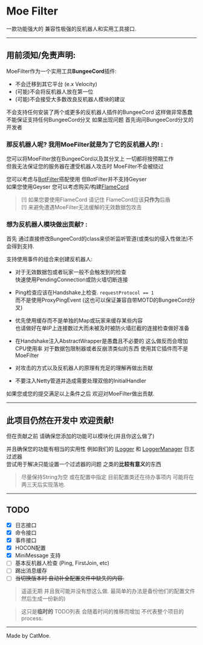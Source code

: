 # Moe Filter

一款功能强大的 兼容性极强的反机器人和实用工具接口.

---
## 用前须知/免责声明:

MoeFilter作为一个实用工具**BungeeCord**插件:
  - 不会迁移到其它平台 (e.x Velocity)
  - (可能)不会将反机器人放在第一位
  - (可能)不会接受大多数改良反机器人模块的建议

不会支持任何安装了两个或更多的反机器人插件的BungeeCord 这样做非常愚蠢  
不能保证支持任何BungeeCord分叉 如果出现问题 首先询问BungeeCord分叉的开发者  
  
### 那反机器人呢? 我用MoeFilter就是为了它的反机器人的! :

您可以将MoeFilter放在BungeeCord以及其分叉上 一切都将按预期工作  
但我无法保证您的服务器在遭受机器人攻击时 MoeFilter不会被绕过
  
您可以考虑与[BotFilter](https://github.com/Leymooo/BungeeCord)搭配使用 但BotFilter并不支持Geyser  
如果您使用Geyser 您可以考虑购买/构建[FlameCord](https://github.com/arkflame/FlameCord)  
  
 > [!] 如果您要使用FlameCord 请记住 FlameCord应该**只作为**后盾  
 > [!] 来避免遭遇MoeFilter无法缓解的无效数据包攻击  

### 想为反机器人模块做出贡献? :

首先 通过直接修改BungeeCord的class来侦听监听管道(或类似的侵入性做法)不会得到支持.

支持使用事件的组合来创建反机器人:
  
  - 对于无效数据包或者玩家一般不会触发到的检查  
    快速使用PendingConnection或防火墙切断连接  
      
  - Ping检查应该在Handshake上检查. `requestProtocol == 1`  
    而不是使用ProxyPingEvent (这也可以保证兼容自带MOTD的BungeeCord分叉)  
    
  - 优先使用缓存而不是单独的Map或玩家来缓存某些内容  
    也请做好在单IP上连接数过大而未被及时被防火墙拦截的连接检查做好准备  
      
  - 在Handshake注入AbstractWrapper是愚蠢且不必要的 这么做反而会增加CPU使用率
    对于数据包限制器或者反崩溃类似的东西 使用其它插件而不是MoeFilter
    
  - 对攻击的方式以及反机器人的原理有充足的理解再做出贡献
      
  - 不要注入Netty管道并造成需要处理双倍的InitialHandler
  
如果您或您的提交满足以上条件之后 欢迎对MoeFilter做出贡献.

---

## 此项目仍然在开发中 欢迎贡献!

但在贡献之前 请确保您添加的功能可以模块化(并且你这么做了)  
  
并且确保您的功能有相当的实用性
例如我们的
[ILogger](https://github.com/CatMoe/MoeFilter/blob/main/src/main/java/catmoe/fallencrystal/moefilter/api/logger/ILogger.kt)
和
[LoggerManager](https://github.com/CatMoe/MoeFilter/blob/main/src/main/java/catmoe/fallencrystal/moefilter/api/logger/LoggerManager.kt)
日志过滤器  
尝试用于解决只能设置一个过滤器的问题 之类的**比较有意义**的东西

> 尽量保持String为空 或在配置中指定 目前配置类还在待办事项内 可能将在两三天后实现落地.

---

## TODO


  - [x] 日志接口
  - [x] 命令接口
  - [x] 事件接口
  - [x] HOCON配置
  - [x] MiniMessage 支持 
  - [ ] 基本反机器人检查 (Ping, FirstJoin, etc)
  - [ ] 踢出消息缓存
  - [ ] ~~当切换版本时 自动补全配置文件中缺失的内容.~~ 
 > 遥遥无期 并且我可能并没有想这么做. 最简单的办法是备份他们的配置文件 然后生成一份新的)

> 这只是**临时的** TODO列表 会随着时间的推移而增加 不代表整个项目的process.

---

Made by CatMoe.
